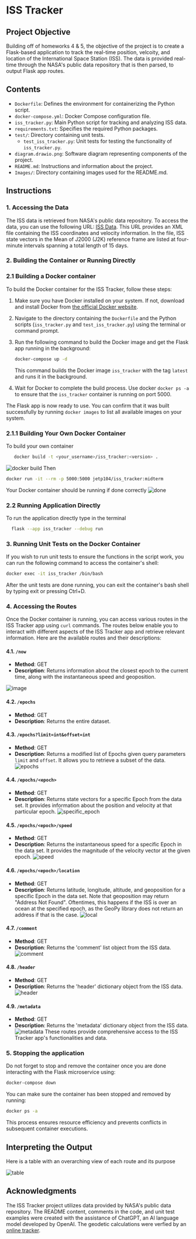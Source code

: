 # ISS Tracker

## Project Objective

Building off of homeworks 4 & 5, the objective of the project is to create a Flask-based application to track the real-time position, velcoity, and location of the International Space Station (ISS). The data is provided real-time through the NASA's public data repository that is then parsed, to output Flask app routes.

## Contents

- `Dockerfile`: Defines the environment for containerizing the Python script.
- `docker-compose.yml`: Docker Compose configuration file.
- `iss_tracker.py`: Main Python script for tracking and analyzing ISS data.
- `requirements.txt`: Specifies the required Python packages.
- `test/`: Directory containing unit tests.
  - `test_iss_tracker.py`: Unit tests for testing the functionality of `iss_tracker.py`.
- `diagram.drawio.png`: Software diagram representing components of the project.
- `README.md`: Instructions and information about the project.
- `Images/`: Directory containing images used for the README.md.

## Instructions

### 1. Accessing the Data

The ISS data is retrieved from NASA's public data repository. To access the data, you can use the following URL: [ISS Data](https://nasa-public-data.s3.amazonaws.com/iss-coords/current/ISS_OEM/ISS.OEM_J2K_EPH.xml). This URL provides an XML file containing the ISS coordinates and velocity information. In the file, ISS state vectors in the Mean of J2000 (J2K) reference frame are listed at four-minute intervals spanning a total length of 15 days.

### 2. Building the Container or Running Directly 

### 2.1 Building a Docker container

To build the Docker container for the ISS Tracker, follow these steps:

1. Make sure you have Docker installed on your system. If not, download and install Docker from [the official Docker website](https://docs.docker.com/get-docker/).

2. Navigate to the directory containing the `Dockerfile` and the Python scripts (`iss_tracker.py` and `test_iss_tracker.py`) using the terminal or command prompt.

3. Run the following command to build the Docker image and get the Flask app running in the background:

   ```bash
   docker-compose up -d
   ```

   This command builds the Docker image `iss_tracker` with the tag `latest` and runs it in the background.

4. Wait for Docker to complete the build process. Use docker `docker ps -a` to ensure that the `iss_tracker` container is running on port 5000.

The Flask app is now ready to use. You can confirm that it was built successfully by running `docker images` to list all available images on your system.

### 2.1.1 Building Your Own Docker Container 

To build your own container 
```bash
   docker build -t <your_username>/iss_tracker:<version> .
   ```
![docker build](Images/docker_build.png)
Then 
```bash
docker run -it --rm -p 5000:5000 jetp104/iss_tracker:midterm
```
Your Docker container should be running if done correctly 
![done](Images/done.png)
### 2.2 Running Application Directly

To run the application directly type in the terminal 
 ```bash
   flask --app iss_tracker --debug run
   ```

### 3. Running Unit Tests on the Docker Container

If you wish to run unit tests to ensure the functions in the script work, you can run the following command to access the container's shell:

```bash
docker exec -it iss_tracker /bin/bash
```

After the unit tests are done running, you can exit the container's bash shell by typing exit or pressing Ctrl+D.

### 4. Accessing the Routes

Once the Docker container is running, you can access various routes in the ISS Tracker app using `curl` commands. The routes below enable you to interact with different aspects of the ISS Tracker app and retrieve relevant information. Here are the available routes and their descriptions:

#### 4.1. `/now`

- **Method**: GET
- **Description**: Returns information about the closest epoch to the current time, along with the instantaneous speed and geoposition.

![image](Images/now_function.png)
#### 4.2. `/epochs`

- **Method**: GET
- **Description**: Returns the entire dataset.

#### 4.3. `/epochs?limit=int&offset=int`

- **Method**: GET
- **Description**: Returns a modified list of Epochs given query parameters `limit` and `offset`. It allows you to retrieve a subset of the data.
![epochs](Images/epochs.png)
#### 4.4. `/epochs/<epoch>`

- **Method**: GET
- **Description**: Returns state vectors for a specific Epoch from the data set. It provides information about the position and velocity at that particular epoch.
![specific_epoch](Images/specific_epoch_function.png)
#### 4.5. `/epochs/<epoch>/speed`

- **Method**: GET
- **Description**: Returns the instantaneous speed for a specific Epoch in the data set. It provides the magnitude of the velocity vector at the given epoch.
![speed](Images/speed_function.png)
#### 4.6. `/epochs/<epoch>/location`

- **Method**: GET
- **Description**: Returns latitude, longitude, altitude, and geoposition for a specific Epoch in the data set. Note that geoposition may return "Address Not Found". Oftentimes, this happens if the ISS is over an ocean at the specified epoch, as the GeoPy library does not return an address if that is the case.
![local](Images/location_function.png)
#### 4.7. `/comment`

- **Method**: GET
- **Description**: Returns the 'comment' list object from the ISS data.
![comment](Images/comment_function.png)
#### 4.8. `/header`

- **Method**: GET
- **Description**: Returns the 'header' dictionary object from the ISS data.
![header](Images/header.png)
#### 4.9. `/metadata`

- **Method**: GET
- **Description**: Returns the 'metadata' dictionary object from the ISS data.
![metadata](Images/metadata.png)
These routes provide comprehensive access to the ISS Tracker app's functionalities and data.

### 5. Stopping the application

Do not forget to stop and remove the container once you are done interacting with the Flask microservice using:

```bash
docker-compose down
```

You can make sure the container has been stopped and removed by running:

```bash
docker ps -a
```

This process ensures resource efficiency and prevents conflicts in subsequent container executions.

## Interpreting the Output

Here is a table with an overarching view of each route and its purpose

![table](Images/overarching.png)

## Acknowledgments

The ISS Tracker project utilizes data provided by NASA's public data repository. The README content, comments in the code, and unit test examples were created with the assistance of ChatGPT, an AI language model developed by OpenAI. The geodetic calculations were verfied by an [online tracker](https://www.n2yo.com/?s=90027).